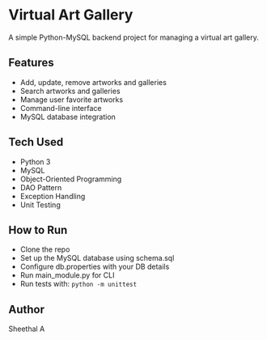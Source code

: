 # Virtual Art Gallery

A simple Python-MySQL backend project for managing a virtual art gallery.

## Features
- Add, update, remove artworks and galleries
- Search artworks and galleries
- Manage user favorite artworks
- Command-line interface
- MySQL database integration

## Tech Used
- Python 3
- MySQL
- Object-Oriented Programming
- DAO Pattern
- Exception Handling
- Unit Testing

## How to Run
- Clone the repo
- Set up the MySQL database using schema.sql
- Configure db.properties with your DB details
- Run main_module.py for CLI
- Run tests with: `python -m unittest`

## Author
Sheethal A
